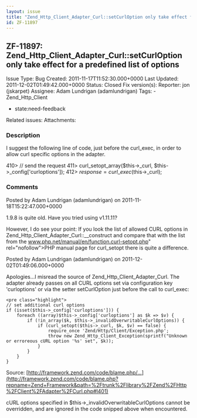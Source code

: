 ```yaml
---
layout: issue
title: "Zend_Http_Client_Adapter_Curl::setCurlOption only take effect for a predefined list of options"
id: ZF-11897
---
```


ZF-11897: Zend\_Http\_Client\_Adapter\_Curl::setCurlOption only take effect for a predefined list of options
------------------------------------------------------------------------------------------------------------

 Issue Type: Bug Created: 2011-11-17T11:52:30.000+0000 Last Updated: 2011-12-02T01:49:42.000+0000 Status: Closed Fix version(s): 
 Reporter:  jon (jskarpet)  Assignee:  Adam Lundrigan (adamlundrigan)  Tags: - Zend\_Http\_Client
- state:need-feedback
 
 Related issues: 
 Attachments: 
### Description

I suggest the following line of code, just before the curl\_exec, in order to allow curl specific options in the adapter.

410> // send the request 411> curl\_setopt\_array($this->\_curl, $this->\_config['curloptions']); 412> $response = curl\_exec($this->\_curl);

 

 

### Comments

Posted by Adam Lundrigan (adamlundrigan) on 2011-11-18T15:22:47.000+0000

1.9.8 is quite old. Have you tried using v1.11.11?

However, I do see your point: If you look the list of allowed CURL options in Zend\_Http\_Client\_Adapter\_Curl::\_\_construct and compare that with the list from the <a href="">www.php.net/manual/en/function.curl-setopt.php</a>" rel="nofollow">PHP manual page for curl\_setopt there is quite a difference.

 

 

Posted by Adam Lundrigan (adamlundrigan) on 2011-12-02T01:49:06.000+0000

Apologies...I misread the source of Zend\_Http\_Client\_Adapter\_Curl. The adapter already passes on all CURL options set via configuration key 'curloptions' or via the setter setCurlOption just before the call to curl\_exec:

 
    <pre class="highlight">
    // set additional curl options
    if (isset($this->_config['curloptions'])) {
        foreach ((array)$this->_config['curloptions'] as $k => $v) {
            if (!in_array($k, $this->_invalidOverwritableCurlOptions)) {
                if (curl_setopt($this->_curl, $k, $v) == false) {
                    require_once 'Zend/Http/Client/Exception.php';
                    throw new Zend_Http_Client_Exception(sprintf("Unknown or erroreous cURL option '%s' set", $k));
                }
            }
        }
    }


Source: [http://framework.zend.com/code/blame.php/…](http://framework.zend.com/code/blame.php?repname=Zend+Framework&path=%2Ftrunk%2Flibrary%2FZend%2FHttp%2FClient%2FAdapter%2FCurl.php#l401)

cURL options specified in $this->\_invalidOverwritableCurlOptions cannot be overridden, and are ignored in the code snipped above when encountered.

 

 